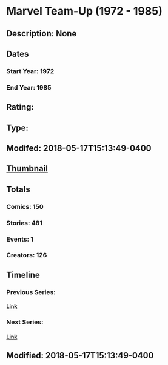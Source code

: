 # Marvel Team-Up (1972 - 1985)
## Description: None
## Dates
### Start Year: 1972
### End Year: 1985
## Rating: 
## Type: 
## Modifed: 2018-05-17T15:13:49-0400
## [Thumbnail](http://i.annihil.us/u/prod/marvel/i/mg/f/10/5afdd453d01fe.jpg)
## Totals
### Comics: 150
### Stories: 481
### Events: 1
### Creators: 126
## Timeline
### Previous Series: 
#### [Link]()
### Next Series: 
#### [Link]()
## Modified: 2018-05-17T15:13:49-0400